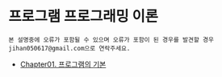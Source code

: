 # 프로그램 프로그래밍 이론
`본 설명중에 오류가 포함될 수 있으며 오류가 포함이 된 경우를 발견할 경우 jihan050617@gmail.com으로 연락주세요.`

- [Chapter01. 프로그램의 기본](/Chapter/01/README.md)
